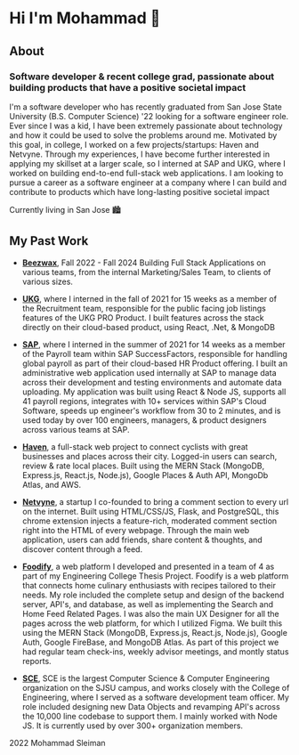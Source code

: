 # Hi I'm Mohammad 👋

## About
### Software developer & recent college grad, passionate about building products that have a positive societal impact

I'm a software developer who has recently graduated from San Jose State University (B.S. Computer Science) '22 looking for a software engineer role. Ever since I was a kid, I have been extremely passionate about technology and how it could be used to solve the problems around me. Motivated by this goal, in college, I worked on a few projects/startups: Haven and Netvyne. Through my experiences, I have become further interested in applying my skillset at a larger scale, so I interned at SAP and UKG, where I worked on building end-to-end full-stack web applications. I am looking to pursue a career as a software engineer at a company where I can build and contribute to products which have long-lasting positive societal impact

Currently living in San Jose 🏙️

## My Past Work

- [**Beezwax**](https://www.beezwax.net/), Fall 2022 - Fall 2024 Building Full Stack Applications on various teams, from the internal Marketing/Sales Team, to clients of various sizes.


- [**UKG**](https://www.ukg.com/), where I interned in the fall of 2021 for 15 weeks as a member of the Recruitment team, responsible for the public facing job listings features of the UKG PRO Product. I built features across the stack directly on their cloud-based product, using React, .Net, & MongoDB

- [**SAP**](https://www.sap.com/products/hcm.html), where I interned in the summer of 2021 for 14 weeks as a member of the Payroll team within SAP SuccessFactors, responsible for handling global payroll as part of their cloud-based HR Product offering. I built an administrative web application used internally at SAP to manage data across their development and testing environments and automate data uploading. My application was built using React & Node JS, supports all 41 payroll regions, integrates with 10+ services within SAP's Cloud Software, speeds up engineer's workflow from 30 to 2 minutes, and is used today by over 100 engineers, managers, & product designers across various teams at SAP.

- [**Haven**](https://github.com/mohammadsleiman/Haven), a full-stack web project to connect cyclists with great businesses and places across their city. Logged-in users can search, review & rate local places. Built using the MERN Stack (MongoDB, Express.js, React.js, Node.js), Google Places & Auth API, MongoDb Atlas, and AWS. 

- [**Netvyne**](https://www.netvyne.com/), a startup I co-founded to bring a comment section to every url on the internet. Built using HTML/CSS/JS, Flask, and PostgreSQL, this chrome extension injects a feature-rich, moderated comment section right into the HTML of every webpage. Through the main web application, users can add friends, share content & thoughts, and discover content through a feed.

- [**Foodify**](https://github.com/mohammadsleiman/Foodify.us), a web platform I developed and presented in a team of 4 as part of my Engineering College Thesis Project. Foodify is a web platform that connects home culinary enthusiasts with recipes tailored to their needs. My role included the complete setup and design of the backend server, API's, and database, as well as implementing the Search and Home Feed Related Pages. I was also the main UX Designer for all the pages across the web platform, for which I utilized Figma. We built this using the MERN Stack (MongoDB, Express.js, React.js, Node.js), Google Auth, Google FireBase, and MongoDB Atlas. As part of this project we had regular team check-ins, weekly advisor meetings, and montly status reports.

- [**SCE**](https://sce.engr.sjsu.edu/), SCE is the largest Computer Science & Computer Engineering organization on the SJSU campus, and works closely with the College of Engineering, where I served as a software development team officer. My role included designing new Data Objects and revamping API's across the 10,000 line codebase to support them. I mainly worked with Node JS. It is currently used by over 300+ organization members.

<footer>2022 Mohammad Sleiman</footer>
















<!--
**mohammadsleiman/mohammadsleiman** is a ✨ _special_ ✨ repository because its `README.md` (this file) appears on your GitHub profile.

Here are some ideas to get you started:

- 🔭 I’m currently working on ...
- 🌱 I’m currently learning ...
- 👯 I’m looking to collaborate on ...
- 🤔 I’m looking for help with ...
- 💬 Ask me about ...
- 📫 How to reach me: ...
- 😄 Pronouns: ...
- ⚡ Fun fact: ...
-->

